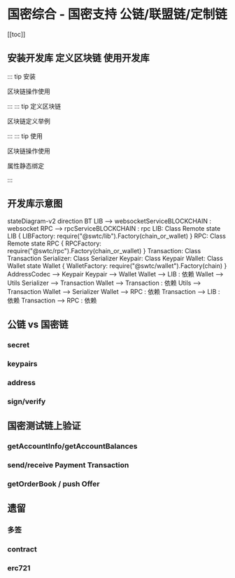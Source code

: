 # 国密综合 - 国密支持 公链/联盟链/定制链

[[toc]]

## 安装开发库 定义区块链 使用开发库

::: tip 安装
<vue-typed-js :strings="install" :loop="true">
  <p>区块链操作使用 <span class="typing"></span></p>
</vue-typed-js>
:::
::: tip 定义区块链
<vue-typed-js :strings="chainspecs" :loop="true">
  <p>区块链定义举例 <span class="typing"></span></p>
</vue-typed-js>
:::
::: tip 使用
<vue-typed-js :strings="startups" :loop="true">
  <p>区块链操作使用 <span class="typing"></span></p>
</vue-typed-js>
<vue-typed-js :strings="simplified" :loop="true">
  <p>属性静态绑定<span class="typing"></span></p>
</vue-typed-js>
:::

## 开发库示意图

<mermaid>
stateDiagram-v2
    direction BT
    LIB --> websocketServiceBLOCKCHAIN : websocket
    RPC --> rpcServiceBLOCKCHAIN : rpc
    LIB: Class Remote
    state LIB {
        LIBFactory: require("@swtc/lib").Factory(chain_or_wallet)
    }
    RPC: Class Remote
    state RPC {
        RPCFactory: require("@swtc/rpc").Factory(chain_or_wallet)
    }
    Transaction: Class Transaction
    Serializer: Class Serializer
    Keypair: Class Keypair
    Wallet: Class Wallet
    state Wallet {
        WalletFactory: require("@swtc/wallet").Factory(chain)
    }
    AddressCodec --> Keypair
    Keypair --> Wallet
    Wallet --> LIB : 依赖
    Wallet --> Utils
    Serializer --> Transaction
    Wallet --> Transaction : 依赖
    Utils --> Transaction
    Wallet --> Serializer
    Wallet --> RPC : 依赖
    Transaction --> LIB : 依赖
    Transaction --> RPC : 依赖
</mermaid>

## 公链 vs 国密链

### secret

### keypairs

### address

### sign/verify

## 国密测试链上验证

### getAccountInfo/getAccountBalances

### send/receive Payment Transaction

### getOrderBook / push Offer

## 遗留

### 多签

### contract

### erc721

<script>
export default {
  data () {
      return {
          install: [
            ' websocket接口 npm install @swtc/lib ',
            '       rpc接口 npm install @swtc/rpc ',
            ' 不操作   区块链 npm install @swtc/transaction ',
            ' 只使用     钱包 npm install @swtc/wallet '
					],
          simplified: [
            ' const {Transaction, Wallet, Serializer, utils} = Remote ',
            ' const {Wallet, Serializer, utils} = Transaction ',
            ' const {KeyPair, addressCodec, config} = Wallet '
					],
          startups: [
            ' websocket接口 const Remote = require("@swtc/lib").Factory(chain_spec)',
            '       rpc接口 const Remote = require("@swtc/rpc").Factory(chain_spec)',
            ' 不操作  区块链 const Transaction = require("@swtc/transaction").Factory(chain_spec)',
            ' 只使用    钱包 const Wallet = require("@swtc/wallet").Factory(chain_spec)'
          ],
					chainspecs: [
            '缺省为井通公链',
						'用字串指定预定义的链  "jingtum" 对应 井通公链',
						'用字串指定预定义的链  "ripple" 对应 瑞波公链',
						'用字串指定预定义的链  "bizain" 对应 商链',
						'用对象定制链  {fee: 1000} 定制转账费用的 井通链',
						'用对象定制链  {guomi: true} 定制符合国密标准的 井通链',
						'用对象定制链  {fee: 1000000, currency: "BWT", ACCOUNT_ALPHABET: "bpshnaf39wBUDNEGHJKLM4PQRST7VWXYZ2jcdeCg65rkm8oFqi1tuvAxyz"} 定制转账费用的 商链',
						'用对象定制链  还可以定制默认issuer/通证别名/默认节点等'
					]
      }
  },
}
</script>